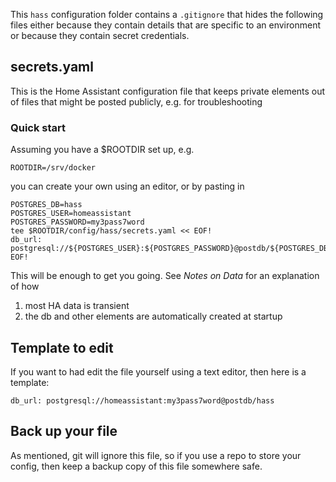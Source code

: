 This `hass` configuration folder contains a `.gitignore` 
that hides the following files either because they contain 
details that are specific to an environment 
or because they contain secret credentials. 

## secrets.yaml

This is the Home Assistant configuration file that keeps private elements out of files that might be posted publicly, e.g. for troubleshooting

### Quick start

Assuming you have a $ROOTDIR set up, e.g. 

```
ROOTDIR=/srv/docker
```

you can create your own using an editor, or by pasting in

```
POSTGRES_DB=hass
POSTGRES_USER=homeassistant
POSTGRES_PASSWORD=my3pass7word
tee $ROOTDIR/config/hass/secrets.yaml << EOF!
db_url: postgresql://${POSTGRES_USER}:${POSTGRES_PASSWORD}@postdb/${POSTGRES_DB}
EOF!
```

This will be enough to get you going. 
See _Notes on Data_ for an explanation of how 

1. most HA data is transient 
2. the db and other elements are automatically created at startup

## Template to edit

If you want to had edit the file yourself using a text editor, 
then here is a template:

```
db_url: postgresql://homeassistant:my3pass7word@postdb/hass
```

## Back up your file

As mentioned, git will ignore this file, 
so if you use a repo to store your config, 
then keep a backup copy of this file somewhere safe. 
